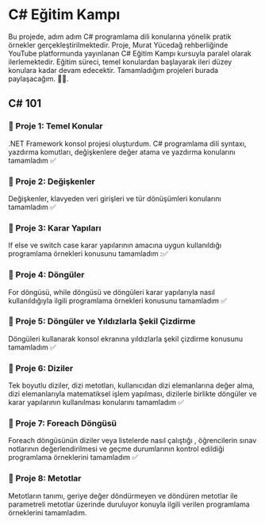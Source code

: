 #  C# Eğitim Kampı 
Bu projede, adım adım C# programlama dili konularına yönelik pratik örnekler gerçekleştirilmektedir. Proje, Murat Yücedağ rehberliğinde YouTube platformunda yayınlanan C# Eğitim Kampı kursuyla paralel olarak ilerlemektedir. Eğitim süreci, temel konulardan başlayarak ileri düzey konulara kadar devam edecektir. Tamamladığım projeleri burada paylaşacağım. :running_woman:. 

## C# 101

### :round_pushpin: Proje 1: Temel Konular
.NET Framework konsol projesi oluşturdum. C# programlama dili syntaxı, yazdırma komutları, değişkenlere değer atama ve yazdırma konularını tamamladım :white_check_mark:

### :round_pushpin: Proje 2: Değişkenler 
Değişkenler, klavyeden veri girişleri ve tür dönüşümleri konularını tamamladım :white_check_mark:

### :round_pushpin: Proje 3: Karar Yapıları
If else ve switch case karar yapılarının amacına uygun kullanıldığı programlama örnekleri konusunu tamamladım ::white_check_mark:

### :round_pushpin: Proje 4: Döngüler
For döngüsü, while döngüsü ve döngüleri karar yapılarıyla nasıl kullanıldığıyla ilgili programlama örnekleri konusunu tamamladım :white_check_mark:  

### :round_pushpin: Proje 5: Döngüler ve Yıldızlarla Şekil Çizdirme
Döngüleri kullanarak konsol ekranına yıldızlarla şekil çizdirme konusunu tamamladım :white_check_mark:

### :round_pushpin: Proje 6: Diziler 
Tek boyutlu diziler, dizi metotları, kullanıcıdan dizi elemanlarına değer alma, dizi elemanlarıyla matematiksel işlem yapılması, dizilerle birlikte 
döngüler ve karar yapılarının kullanılması konularını tamamladım :white_check_mark:

### :round_pushpin: Proje 7: Foreach Döngüsü
Foreach döngüsünün diziler veya listelerde nasıl çalıştığı , öğrencilerin sınav notlarının değerlendirilmesi ve geçme durumlarının kontrol edildiği  programlama örneklerini tamamladım :white_check_mark:

### :round_pushpin: Proje 8: Metotlar
Metotların tanımı, geriye değer döndürmeyen ve döndüren metotlar ile parametreli metotlar üzerinde duruluyor konuyla ilgili verilen programlama örneklerini tamamladım. 
